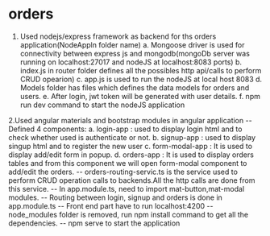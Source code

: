 # orders
1. Used nodejs/express framework as backend for ths orders application(NodeAppln folder name)
a. Mongoose driver is used for connectivity between express js and mongodb(mongoDb server was running on localhost:27017 and nodeJS at localhost:8083 ports)
b. index.js in router folder defines all the possibles http api/calls to perform CRUD opearion)
c. app.js is used to run the nodeJS at local host 8083 
d. Models folder has files which defines the data models for orders and users.
e. After login, jwt token will be generated with user details.
f. npm run dev command to start the nodeJS application 

2.Used angular materials and bootstrap modules in angular application
-- Defined 4 components:
a. login-app : used to display login html and to check whether used is authenticate or not.
b. signup-app : used to display singup html and to register the new user
c. form-modal-app : It is used to display add/edit form in popup.
d. orders-app : It is used to display orders tables and from this component we will open form-modal component to add/edit the orders.
-- orders-routing-servic.ts is the service used to perform CRUD operation calls to backends.All the http calls are done from this service.
-- In app.module.ts, need to import mat-button,mat-modal modules.
-- Routing between login, signup and orders is done in app.module.ts
-- Front end part have to run localhost:4200
-- node_modules folder is removed, run npm install command to get all the dependencies.
-- npm serve to start the application 
